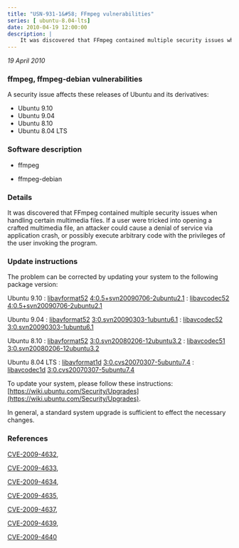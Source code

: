 ```yaml
---
title: "USN-931-1&#58; FFmpeg vulnerabilities"
series: [ ubuntu-8.04-lts]
date: 2010-04-19 12:00:00
description: |
    It was discovered that FFmpeg contained multiple security issues when handling certain multimedia files. If a user were tricked into opening a crafted multimedia file, an attacker could cause a denial of service via application crash, or possibly execute arbitrary code with the privileges of the user invoking the program. 
--- 
```

 
 

*19 April 2010*

### ffmpeg, ffmpeg-debian vulnerabilities

A security issue affects these releases of Ubuntu and its derivatives:

* Ubuntu 9.10
* Ubuntu 9.04
* Ubuntu 8.10
* Ubuntu 8.04 LTS

### Software description

* ffmpeg 

* ffmpeg-debian 

### Details

It was discovered that FFmpeg contained multiple security issues when handling certain multimedia files. If a user were tricked into opening a crafted multimedia file, an attacker could cause a denial of service via application crash, or possibly execute arbitrary code with the privileges of the user invoking the program. 

### Update instructions

The problem can be corrected by updating your system to the following package version:

Ubuntu 9.10
 : [libavformat52](https://launchpad.net/ubuntu/+source/ffmpeg) <span> [4:0.5+svn20090706-2ubuntu2.1](https://launchpad.net/ubuntu/+source/ffmpeg/4:0.5+svn20090706-2ubuntu2.1) </span> 
 : [libavcodec52](https://launchpad.net/ubuntu/+source/ffmpeg) <span> [4:0.5+svn20090706-2ubuntu2.1](https://launchpad.net/ubuntu/+source/ffmpeg/4:0.5+svn20090706-2ubuntu2.1) </span> 

Ubuntu 9.04
 : [libavformat52](https://launchpad.net/ubuntu/+source/ffmpeg-debian) <span> [3:0.svn20090303-1ubuntu6.1](https://launchpad.net/ubuntu/+source/ffmpeg-debian/3:0.svn20090303-1ubuntu6.1) </span> 
 : [libavcodec52](https://launchpad.net/ubuntu/+source/ffmpeg-debian) <span> [3:0.svn20090303-1ubuntu6.1](https://launchpad.net/ubuntu/+source/ffmpeg-debian/3:0.svn20090303-1ubuntu6.1) </span> 

Ubuntu 8.10
 : [libavformat52](https://launchpad.net/ubuntu/+source/ffmpeg-debian) <span> [3:0.svn20080206-12ubuntu3.2](https://launchpad.net/ubuntu/+source/ffmpeg-debian/3:0.svn20080206-12ubuntu3.2) </span> 
 : [libavcodec51](https://launchpad.net/ubuntu/+source/ffmpeg-debian) <span> [3:0.svn20080206-12ubuntu3.2](https://launchpad.net/ubuntu/+source/ffmpeg-debian/3:0.svn20080206-12ubuntu3.2) </span> 

Ubuntu 8.04 LTS
 : [libavformat1d](https://launchpad.net/ubuntu/+source/ffmpeg) <span> [3:0.cvs20070307-5ubuntu7.4](https://launchpad.net/ubuntu/+source/ffmpeg/3:0.cvs20070307-5ubuntu7.4) </span> 
 : [libavcodec1d](https://launchpad.net/ubuntu/+source/ffmpeg) <span> [3:0.cvs20070307-5ubuntu7.4](https://launchpad.net/ubuntu/+source/ffmpeg/3:0.cvs20070307-5ubuntu7.4) </span> 

To update your system, please follow these instructions: [https://wiki.ubuntu.com/Security/Upgrades](https://wiki.ubuntu.com/Security/Upgrades).

In general, a standard system upgrade is sufficient to effect the necessary changes. 

### References

 
 [CVE-2009-4632](http://people.ubuntu.com/~ubuntu-security/cve/CVE-2009-4632), 

 [CVE-2009-4633](http://people.ubuntu.com/~ubuntu-security/cve/CVE-2009-4633), 

 [CVE-2009-4634](http://people.ubuntu.com/~ubuntu-security/cve/CVE-2009-4634), 

 [CVE-2009-4635](http://people.ubuntu.com/~ubuntu-security/cve/CVE-2009-4635), 

 [CVE-2009-4637](http://people.ubuntu.com/~ubuntu-security/cve/CVE-2009-4637), 

 [CVE-2009-4639](http://people.ubuntu.com/~ubuntu-security/cve/CVE-2009-4639), 

 [CVE-2009-4640](http://people.ubuntu.com/~ubuntu-security/cve/CVE-2009-4640)
 

